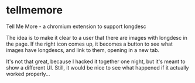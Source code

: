 tellmemore
==========

Tell Me More - a chromium extension to support longdesc

The idea is to make it clear to a user that there are images with longdesc in the page. 
If the right icon comes up, it becomes a button to see what images have longdescs, and link to them,
opening in a new tab.

It's not that great, because I hacked it together one night, but it's meant to show a different UI.
Still, it would be nice to see what happened if it actually worked properly…
